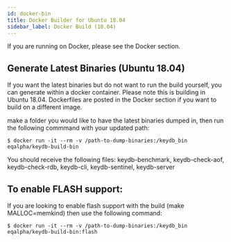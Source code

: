 ```yaml
---
id: docker-bin
title: Docker Builder for Ubuntu 18.04
sidebar_label: Docker Build (18.04)
---
```


If you are running on Docker, please see the Docker section.

## Generate Latest Binaries (Ubuntu 18.04)

If you want the latest binaries but do not want to run the build yourself, you can generate within a docker container. Please note this is building in Ubuntu 18.04. Dockerfiles are posted in the Docker section if you want to build on a different image.

make a folder you would like to have the latest binaries dumped in, then run the following commmand with your updated path:
```
$ docker run -it --rm -v /path-to-dump-binaries:/keydb_bin eqalpha/keydb-build-bin
```
You should receive the following files: keydb-benchmark,  keydb-check-aof,  keydb-check-rdb,  keydb-cli,  keydb-sentinel,  keydb-server


## To enable FLASH support:
If you are looking to enable flash support with the build (make MALLOC=memkind) then use the following command:
```
$ docker run -it --rm -v /path-to-dump-binaries:/keydb_bin eqalpha/keydb-build-bin:flash
```
